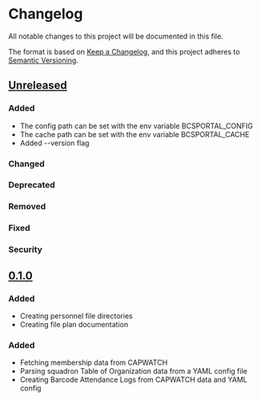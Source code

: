 # Changelog

All notable changes to this project will be documented in this file.

The format is based on [Keep a Changelog](https://keepachangelog.com/en/1.0.0/),
and this project adheres to [Semantic Versioning](https://semver.org/spec/v2.0.0.html).

## [Unreleased]

### Added
- The config path can be set with the env variable BCSPORTAL_CONFIG
- The cache path can be set with the env variable BCSPORTAL_CACHE
- Added --version flag

### Changed

### Deprecated

### Removed

### Fixed

### Security

## [0.1.0]

### Added
- Creating personnel file directories
- Creating file plan documentation

### Added
- Fetching membership data from CAPWATCH
- Parsing squadron Table of Organization data from a YAML config file
- Creating Barcode Attendance Logs from CAPWATCH data and YAML config

[unreleased]: https://github.com/ut080/bcs-portal/compare/v0.1.0...HEAD
[0.1.0]: https://github.com/ut080/bcs-portal/releases/tag/v0.1.0
